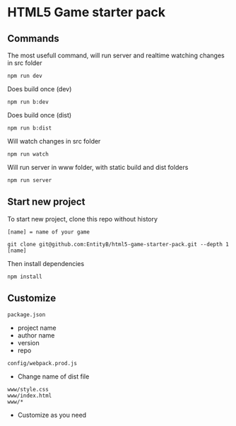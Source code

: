 # HTML5 Game starter pack

## Commands

The most usefull command, will run server and realtime watching changes in src folder

```
npm run dev
```

Does build once (dev)

```
npm run b:dev
```

Does build once (dist)

```
npm run b:dist
```

Will watch changes in src folder

```
npm run watch
```

Will run server in www folder, with static build and dist folders

```
npm run server
```

## Start new project

To start new project, clone this repo without history

    [name] = name of your game
    
```
git clone git@github.com:EntityB/html5-game-starter-pack.git --depth 1 [name]
```

Then install dependencies

```
npm install
```

## Customize

```
package.json
```

- project name
- author name
- version
- repo

```
config/webpack.prod.js
```

 - Change name of dist file

 ```
 www/style.css
 www/index.html
 www/*
 ```
  - Customize as you need
  
